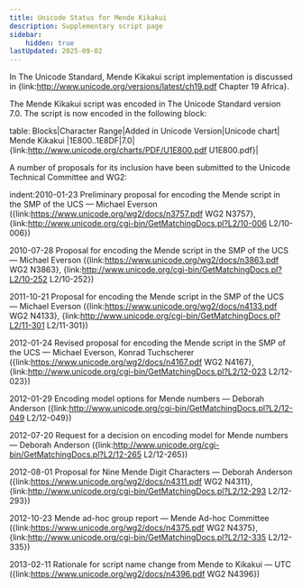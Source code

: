```yaml
---
title: Unicode Status for Mende Kikakui
description: Supplementary script page
sidebar:
    hidden: true
lastUpdated: 2025-09-02
---
```


In The Unicode Standard, Mende Kikakui script implementation is discussed in {link:http://www.unicode.org/versions/latest/ch19.pdf Chapter 19 Africa}.

[comment]: # (end of intro)

[comment]: # (start of blocks)

The Mende Kikakui script was encoded in The Unicode Standard version 7.0. The script is now encoded in the following block:

table:
Blocks|Character Range|Added in Unicode Version|Unicode chart|
Mende Kikakui |1E800..1E8DF|7.0|{link:http://www.unicode.org/charts/PDF/U1E800.pdf U1E800.pdf}|

[comment]: # (end of blocks)

[comment]: # (start of chars)



[comment]: # (end of chars)

[comment]: # (start of rest)

A number of proposals for its inclusion have been submitted to the Unicode Technical Committee and WG2:

indent:2010-01-23 Preliminary proposal for encoding the Mende script in the SMP of the UCS — Michael Everson ({link:https://www.unicode.org/wg2/docs/n3757.pdf WG2 N3757}, {link:http://www.unicode.org/cgi-bin/GetMatchingDocs.pl?L2/10-006 L2/10-006})

2010-07-28 Proposal for encoding the Mende script in the SMP of the UCS — Michael Everson ({link:https://www.unicode.org/wg2/docs/n3863.pdf WG2 N3863}, {link:http://www.unicode.org/cgi-bin/GetMatchingDocs.pl?L2/10-252 L2/10-252})

2011-10-21 Proposal for encoding the Mende script in the SMP of the UCS — Michael Everson ({link:https://www.unicode.org/wg2/docs/n4133.pdf WG2 N4133}, {link:http://www.unicode.org/cgi-bin/GetMatchingDocs.pl?L2/11-301 L2/11-301})

2012-01-24 Revised proposal for encoding the Mende script in the SMP of the UCS — Michael Everson, Konrad Tuchscherer ({link:https://www.unicode.org/wg2/docs/n4167.pdf WG2 N4167}, {link:http://www.unicode.org/cgi-bin/GetMatchingDocs.pl?L2/12-023 L2/12-023})

2012-01-29 Encoding model options for Mende numbers — Deborah Anderson ({link:http://www.unicode.org/cgi-bin/GetMatchingDocs.pl?L2/12-049 L2/12-049})

2012-07-20 Request for a decision on encoding model for Mende numbers — Deborah Anderson ({link:http://www.unicode.org/cgi-bin/GetMatchingDocs.pl?L2/12-265 L2/12-265})

2012-08-01 Proposal for Nine Mende Digit Characters — Deborah Anderson ({link:https://www.unicode.org/wg2/docs/n4311.pdf WG2 N4311}, {link:http://www.unicode.org/cgi-bin/GetMatchingDocs.pl?L2/12-293 L2/12-293})

2012-10-23 Mende ad-hoc group report — Mende Ad-hoc Committee ({link:https://www.unicode.org/wg2/docs/n4375.pdf WG2 N4375}, {link:http://www.unicode.org/cgi-bin/GetMatchingDocs.pl?L2/12-335 L2/12-335})

2013-02-11 Rationale for script name change from Mende to Kikakui — UTC ({link:https://www.unicode.org/wg2/docs/n4396.pdf WG2 N4396})
